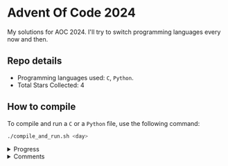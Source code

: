 # Advent Of Code 2024

My solutions for AOC 2024. I'll try to switch programming languages every now and then.

## Repo details

- Programming languages used: `C`, `Python`.
- Total Stars Collected: 4

## How to compile

To compile and run a `C` or a `Python` file, use the following command:

```bash
./compile_and_run.sh <day>
```

<details>
<summary>Progress</summary>

- [x] Day 1: `C`
- [x] Day 2: `Python`
- [ ] Day 3
- [ ] Day 4
- [ ] Day 5
- [ ] Day 6
- [ ] Day 7
- [ ] Day 8
- [ ] Day 9
- [ ] Day 10
- [ ] Day 11
- [ ] Day 12
- [ ] Day 13
- [ ] Day 14
- [ ] Day 15
- [ ] Day 16
- [ ] Day 17
- [ ] Day 18
- [ ] Day 19
- [ ] Day 20
- [ ] Day 21
- [ ] Day 22
- [ ] Day 23
- [ ] Day 24
- [ ] Day 25

</details>

<details>
<summary>Comments</summary>

- Day 1: I forgot to set up proper boundaries for my mergesort implementation and I was getting a lower number for part 1.
- Day 2: I had a stupid error in which I wasn't using the proper parameter in the function definition lol.

</details>
